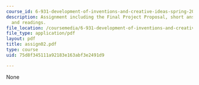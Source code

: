 ```yaml
---
course_id: 6-931-development-of-inventions-and-creative-ideas-spring-2008
description: Assignment including the Final Project Proposal, short answer questions,
  and readings.
file_location: /coursemedia/6-931-development-of-inventions-and-creative-ideas-spring-2008/75d8f345111a92183e163abf3e2491d9_assign02.pdf
file_type: application/pdf
layout: pdf
title: assign02.pdf
type: course
uid: 75d8f345111a92183e163abf3e2491d9

---
```

None